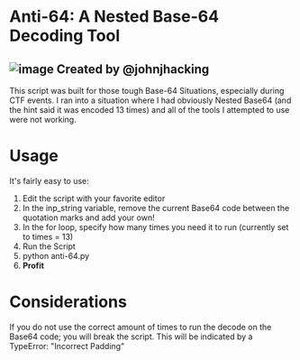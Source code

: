 # Anti-64: A Nested Base-64 Decoding Tool
![image](https://github.com/planetxort/Anti-64/blob/master/git-image.jpg)
Created by @johnjhacking
---------------------------------
This script was built for those tough Base-64 Situations, especially during CTF events. I ran into a situation where I had obviously Nested Base64 (and the hint said it was encoded 13 times) and all of the tools I attempted to use were not working.

# Usage
It's fairly easy to use:
1. Edit the script with your favorite editor
2. In the inp_string variable, remove the current Base64 code between the quotation marks and add your own!
3. In the for loop, specify how many times you need it to run (currently set to times = 13)
4. Run the Script
5. python anti-64.py
6. **Profit**

# Considerations
If you do not use the correct amount of times to run the decode on the Base64 code; you will break the script. 
This will be indicated by a TypeError: "Incorrect Padding"
